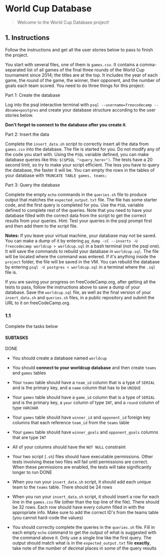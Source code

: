 # World Cup Database

> Welcome to the World Cup Database project!

## 1. Instructions

Follow the instructions and get all the user stories below to pass to finish the project.

You start with several files, one of them is `games.csv`. It contains a comma-separated list of all games of the final three rounds of the World Cup tournament since 2014; the titles are at the top. It includes the year of each game, the round of the game, the winner, their opponent, and the number of goals each team scored. You need to do three things for this project:

Part 1: Create the database

Log into the psql interactive terminal with `psql --username=freecodecamp --dbname=postgres` and create your database structure according to the user stories below.

**Don't forget to connect to the database after you create it**.

Part 2: Insert the data

Complete the `insert_data.sh` script to correctly insert all the data from `games.csv` into the database. The file is started for you. Do not modify any of the code you start with. Using the `PSQL` variable defined, you can make database queries like this: `$($PSQL "<query_here>")`. The tests have a 20 second limit, so try to make your script efficient. The less you have to query the database, the faster it will be. You can empty the rows in the tables of your database with `TRUNCATE TABLE games, teams;`

Part 3: Query the database

Complete the empty `echo` commands in the `queries.sh` file to produce output that matches the `expected_output.txt` file. The file has some starter code, and the first query is completed for you. Use the `PSQL` variable defined to complete rest of the queries. Note that you need to have your database filled with the correct data from the script to get the correct results from your queries. Hint: Test your queries in the psql prompt first and then add them to the script file.

**Notes:**
If you leave your virtual machine, your database may not be saved. You can make a dump of it by entering `pg_dump -cC --inserts -U freecodecamp worldcup > worldcup.sql` in a bash terminal (not the psql one). It will save the commands to rebuild your database in `worldcup.sql`. The file will be located where the command was entered. If it's anything inside the `project` folder, the file will be saved in the VM. You can rebuild the database by entering `psql -U postgres < worldcup.sql` in a terminal where the `.sql` file is.

If you are saving your progress on freeCodeCamp.org, after getting all the tests to pass, follow the instructions above to save a dump of your database. Save the `worldcup.sql` file, as well as the final version of your `insert_data.sh` and `queries.sh` files, in a public repository and submit the URL to it on freeCodeCamp.org.

### 1.1

Complete the tasks below

#### SUBTASKS
DONE
- You should create a database named `worldcup`
- You should **connect to your worldcup database** and then create `teams` and `games` tables
- Your `teams` table should have a `team_id` column that is a type of `SERIAL` and is the primary key, and a `name` column that has to be `UNIQUE`
- Your `games` table should have a `game_id` column that is a type of `SERIAL` and is the primary key, a `year` column of type `INT`, and a `round` column of type `VARCHAR`
- Your `games` table should have `winner_id` and `opponent_id` foreign key columns that each reference `team_id` from the `teams` table
- Your `games` table should have `winner_goals` and `opponent_goals` columns that are type `INT`
- All of your columns should have the `NOT NULL` constraint
- Your two script (`.sh`) files should have executable permissions. Other tests involving these two files will fail until permissions are correct. When these permissions are enabled, the tests will take significantly longer to run
DONE

- When you run your `insert_data.sh` script, it should add each unique team to the `teams` table. There should be 24 rows

- When you run your `insert_data.sh` script, it should insert a row for each line in the `games.csv` file (other than the top line of the file). There should be 32 rows. Each row should have every column filled in with the appropriate info. Make sure to add the correct ID's from the teams table (you cannot hard-code the values)
- You should correctly complete the queries in the `queries.sh` file. Fill in each empty `echo` command to get the output of what is suggested with the command above it. Only use a single line like the first query. The output should match what is in the `expected_output.txt` file **exactly**, take note of the number of decimal places in some of the query results